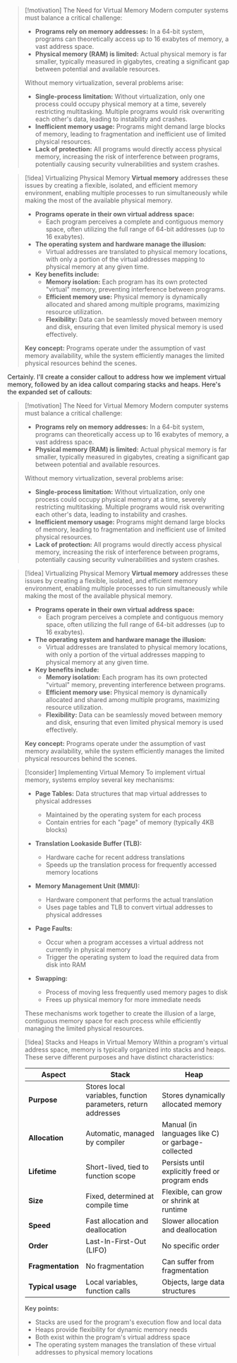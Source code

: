 > [!motivation] The Need for Virtual Memory
> Modern computer systems must balance a critical challenge:
> - **Programs rely on memory addresses:** In a 64-bit system, programs can theoretically access up to 16 exabytes of memory, a vast address space.
> - **Physical memory (RAM) is limited:** Actual physical memory is far smaller, typically measured in gigabytes, creating a significant gap between potential and available resources.
>
> Without memory virtualization, several problems arise:
> - **Single-process limitation:** Without virtualization, only one process could occupy physical memory at a time, severely restricting multitasking. Multiple programs would risk overwriting each other's data, leading to instability and crashes.
> - **Inefficient memory usage:** Programs might demand large blocks of memory, leading to fragmentation and inefficient use of limited physical resources.
> - **Lack of protection:** All programs would directly access physical memory, increasing the risk of interference between programs, potentially causing security vulnerabilities and system crashes.
>


> [!idea] Virtualizing Physical Memory
> **Virtual memory** addresses these issues by creating a flexible, isolated, and efficient memory environment, enabling multiple processes to run simultaneously while making the most of the available physical memory.
> 
> - **Programs operate in their own virtual address space:**
>   - Each program perceives a complete and contiguous memory space, often utilizing the full range of 64-bit addresses (up to 16 exabytes).
> - **The operating system and hardware manage the illusion:**
>   - Virtual addresses are translated to physical memory locations, with only a portion of the virtual addresses mapping to physical memory at any given time.
> - **Key benefits include:**
>   - **Memory isolation:** Each program has its own protected "virtual" memory, preventing interference between programs.
>   - **Efficient memory use:** Physical memory is dynamically allocated and shared among multiple programs, maximizing resource utilization.
>   - **Flexibility:** Data can be seamlessly moved between memory and disk, ensuring that even limited physical memory is used effectively.
>
> **Key concept:** Programs operate under the assumption of vast memory availability, while the system efficiently manages the limited physical resources behind the scenes.



Certainly. I'll create a consider callout to address how we implement virtual memory, followed by an idea callout comparing stacks and heaps. Here's the expanded set of callouts:

> [!motivation] The Need for Virtual Memory
> Modern computer systems must balance a critical challenge:
> - **Programs rely on memory addresses:** In a 64-bit system, programs can theoretically access up to 16 exabytes of memory, a vast address space.
> - **Physical memory (RAM) is limited:** Actual physical memory is far smaller, typically measured in gigabytes, creating a significant gap between potential and available resources.
>
> Without memory virtualization, several problems arise:
> - **Single-process limitation:** Without virtualization, only one process could occupy physical memory at a time, severely restricting multitasking. Multiple programs would risk overwriting each other's data, leading to instability and crashes.
> - **Inefficient memory usage:** Programs might demand large blocks of memory, leading to fragmentation and inefficient use of limited physical resources.
> - **Lack of protection:** All programs would directly access physical memory, increasing the risk of interference between programs, potentially causing security vulnerabilities and system crashes.

> [!idea] Virtualizing Physical Memory
> **Virtual memory** addresses these issues by creating a flexible, isolated, and efficient memory environment, enabling multiple processes to run simultaneously while making the most of the available physical memory.
> 
> - **Programs operate in their own virtual address space:**
>   - Each program perceives a complete and contiguous memory space, often utilizing the full range of 64-bit addresses (up to 16 exabytes).
> - **The operating system and hardware manage the illusion:**
>   - Virtual addresses are translated to physical memory locations, with only a portion of the virtual addresses mapping to physical memory at any given time.
> - **Key benefits include:**
>   - **Memory isolation:** Each program has its own protected "virtual" memory, preventing interference between programs.
>   - **Efficient memory use:** Physical memory is dynamically allocated and shared among multiple programs, maximizing resource utilization.
>   - **Flexibility:** Data can be seamlessly moved between memory and disk, ensuring that even limited physical memory is used effectively.
>
> **Key concept:** Programs operate under the assumption of vast memory availability, while the system efficiently manages the limited physical resources behind the scenes.

> [!consider] Implementing Virtual Memory
> To implement virtual memory, systems employ several key mechanisms:
> 
> - **Page Tables:** Data structures that map virtual addresses to physical addresses
>   - Maintained by the operating system for each process
>   - Contain entries for each "page" of memory (typically 4KB blocks)
> 
> - **Translation Lookaside Buffer (TLB):** 
>   - Hardware cache for recent address translations
>   - Speeds up the translation process for frequently accessed memory locations
> 
> - **Memory Management Unit (MMU):**
>   - Hardware component that performs the actual translation
>   - Uses page tables and TLB to convert virtual addresses to physical addresses
> 
> - **Page Faults:**
>   - Occur when a program accesses a virtual address not currently in physical memory
>   - Trigger the operating system to load the required data from disk into RAM
> 
> - **Swapping:**
>   - Process of moving less frequently used memory pages to disk
>   - Frees up physical memory for more immediate needs
> 
> These mechanisms work together to create the illusion of a large, contiguous memory space for each process while efficiently managing the limited physical resources.

> [!idea] Stacks and Heaps in Virtual Memory
> Within a program's virtual address space, memory is typically organized into stacks and heaps. These serve different purposes and have distinct characteristics:
> 
> | Aspect | Stack | Heap |
> |--------|-------|------|
> | **Purpose** | Stores local variables, function parameters, return addresses | Stores dynamically allocated memory |
> | **Allocation** | Automatic, managed by compiler | Manual (in languages like C) or garbage-collected |
> | **Lifetime** | Short-lived, tied to function scope | Persists until explicitly freed or program ends |
> | **Size** | Fixed, determined at compile time | Flexible, can grow or shrink at runtime |
> | **Speed** | Fast allocation and deallocation | Slower allocation and deallocation |
> | **Order** | Last-In-First-Out (LIFO) | No specific order |
> | **Fragmentation** | No fragmentation | Can suffer from fragmentation |
> | **Typical usage** | Local variables, function calls | Objects, large data structures |
> 
> **Key points:**
> - Stacks are used for the program's execution flow and local data
> - Heaps provide flexibility for dynamic memory needs
> - Both exist within the program's virtual address space
> - The operating system manages the translation of these virtual addresses to physical memory locations

